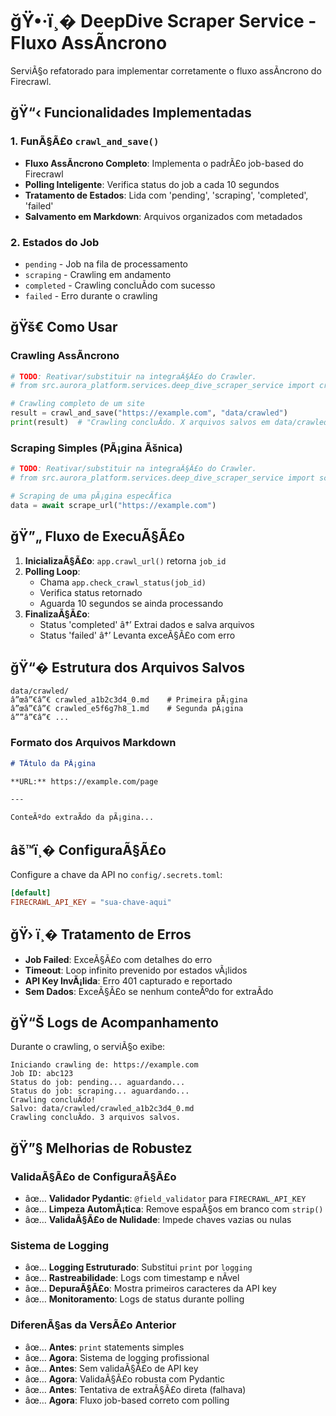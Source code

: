# ğŸ•·ï¸� DeepDive Scraper Service - Fluxo AssÃ­ncrono

ServiÃ§o refatorado para implementar corretamente o fluxo assÃ­ncrono do Firecrawl.

## ğŸ“‹ Funcionalidades Implementadas

### 1. FunÃ§Ã£o `crawl_and_save()`
- **Fluxo AssÃ­ncrono Completo**: Implementa o padrÃ£o job-based do Firecrawl
- **Polling Inteligente**: Verifica status do job a cada 10 segundos
- **Tratamento de Estados**: Lida com 'pending', 'scraping', 'completed', 'failed'
- **Salvamento em Markdown**: Arquivos organizados com metadados

### 2. Estados do Job
- `pending` - Job na fila de processamento
- `scraping` - Crawling em andamento
- `completed` - Crawling concluÃ­do com sucesso
- `failed` - Erro durante o crawling

## ğŸš€ Como Usar

### Crawling AssÃ­ncrono
```python
# TODO: Reativar/substituir na integraÃ§Ã£o do Crawler.
# from src.aurora_platform.services.deep_dive_scraper_service import crawl_and_save

# Crawling completo de um site
result = crawl_and_save("https://example.com", "data/crawled")
print(result)  # "Crawling concluÃ­do. X arquivos salvos em data/crawled"
```

### Scraping Simples (PÃ¡gina Ãšnica)
```python
# TODO: Reativar/substituir na integraÃ§Ã£o do Crawler.
# from src.aurora_platform.services.deep_dive_scraper_service import scrape_url

# Scraping de uma pÃ¡gina especÃ­fica
data = await scrape_url("https://example.com")
```

## ğŸ”„ Fluxo de ExecuÃ§Ã£o

1. **InicializaÃ§Ã£o**: `app.crawl_url()` retorna `job_id`
2. **Polling Loop**:
   - Chama `app.check_crawl_status(job_id)`
   - Verifica status retornado
   - Aguarda 10 segundos se ainda processando
3. **FinalizaÃ§Ã£o**:
   - Status 'completed' â†’ Extrai dados e salva arquivos
   - Status 'failed' â†’ Levanta exceÃ§Ã£o com erro

## ğŸ“� Estrutura dos Arquivos Salvos

```
data/crawled/
â”œâ”€â”€ crawled_a1b2c3d4_0.md    # Primeira pÃ¡gina
â”œâ”€â”€ crawled_e5f6g7h8_1.md    # Segunda pÃ¡gina
â””â”€â”€ ...
```

### Formato dos Arquivos Markdown
```markdown
# TÃ­tulo da PÃ¡gina

**URL:** https://example.com/page

---

ConteÃºdo extraÃ­do da pÃ¡gina...
```

## âš™ï¸� ConfiguraÃ§Ã£o

Configure a chave da API no `config/.secrets.toml`:
```toml
[default]
FIRECRAWL_API_KEY = "sua-chave-aqui"
```

## ğŸ› ï¸� Tratamento de Erros

- **Job Failed**: ExceÃ§Ã£o com detalhes do erro
- **Timeout**: Loop infinito prevenido por estados vÃ¡lidos
- **API Key InvÃ¡lida**: Erro 401 capturado e reportado
- **Sem Dados**: ExceÃ§Ã£o se nenhum conteÃºdo for extraÃ­do

## ğŸ“Š Logs de Acompanhamento

Durante o crawling, o serviÃ§o exibe:
```
Iniciando crawling de: https://example.com
Job ID: abc123
Status do job: pending... aguardando...
Status do job: scraping... aguardando...
Crawling concluÃ­do!
Salvo: data/crawled/crawled_a1b2c3d4_0.md
Crawling concluÃ­do. 3 arquivos salvos.
```

## ğŸ”§ Melhorias de Robustez

### ValidaÃ§Ã£o de ConfiguraÃ§Ã£o
- âœ… **Validador Pydantic**: `@field_validator` para `FIRECRAWL_API_KEY`
- âœ… **Limpeza AutomÃ¡tica**: Remove espaÃ§os em branco com `strip()`
- âœ… **ValidaÃ§Ã£o de Nulidade**: Impede chaves vazias ou nulas

### Sistema de Logging
- âœ… **Logging Estruturado**: Substitui `print` por `logging`
- âœ… **Rastreabilidade**: Logs com timestamp e nÃ­vel
- âœ… **DepuraÃ§Ã£o**: Mostra primeiros caracteres da API key
- âœ… **Monitoramento**: Logs de status durante polling

### DiferenÃ§as da VersÃ£o Anterior
- âœ… **Antes**: `print` statements simples
- âœ… **Agora**: Sistema de logging profissional
- âœ… **Antes**: Sem validaÃ§Ã£o de API key
- âœ… **Agora**: ValidaÃ§Ã£o robusta com Pydantic
- âœ… **Antes**: Tentativa de extraÃ§Ã£o direta (falhava)
- âœ… **Agora**: Fluxo job-based correto com polling
